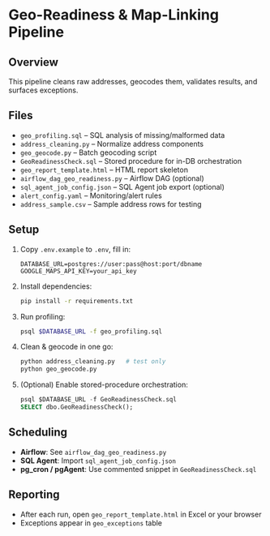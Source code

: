 # Geo-Readiness & Map-Linking Pipeline

## Overview
This pipeline cleans raw addresses, geocodes them, validates results, and surfaces exceptions.

## Files
- `geo_profiling.sql`      – SQL analysis of missing/malformed data
- `address_cleaning.py`    – Normalize address components
- `geo_geocode.py`         – Batch geocoding script
- `GeoReadinessCheck.sql`  – Stored procedure for in-DB orchestration
- `geo_report_template.html` – HTML report skeleton
- `airflow_dag_geo_readiness.py` – Airflow DAG (optional)
- `sql_agent_job_config.json`    – SQL Agent job export (optional)
- `alert_config.yaml`      – Monitoring/alert rules
- `address_sample.csv`     – Sample address rows for testing

## Setup

1. Copy `.env.example` to `.env`, fill in:
   ```
   DATABASE_URL=postgres://user:pass@host:port/dbname
   GOOGLE_MAPS_API_KEY=your_api_key
   ```
2. Install dependencies:
   ```bash
   pip install -r requirements.txt
   ```
3. Run profiling:
   ```bash
   psql $DATABASE_URL -f geo_profiling.sql
   ```
4. Clean & geocode in one go:
   ```bash
   python address_cleaning.py   # test only
   python geo_geocode.py
   ```
5. (Optional) Enable stored-procedure orchestration:
   ```sql
   psql $DATABASE_URL -f GeoReadinessCheck.sql
   SELECT dbo.GeoReadinessCheck();
   ```

## Scheduling

- **Airflow**: See `airflow_dag_geo_readiness.py`
- **SQL Agent**: Import `sql_agent_job_config.json`
- **pg_cron / pgAgent**: Use commented snippet in `GeoReadinessCheck.sql`

## Reporting

- After each run, open `geo_report_template.html` in Excel or your browser
- Exceptions appear in `geo_exceptions` table
